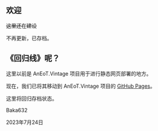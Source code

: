 ## 欢迎
~~这里还在建设~~

不再更新，已存档。

## 《回归线》呢？
这里以前是 AnEoT.Vintage 项目用于进行静态网页部署的地方。

现在，我们已将其移动到 AnEoT.Vintage 项目的 [GitHub Pages](https://baka632.github.io/aneot-vintage)。

这里将回归存档状态。

Baka632

2023年7月24日